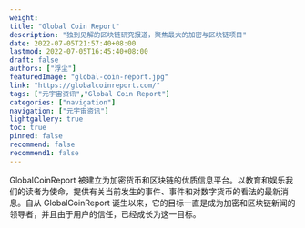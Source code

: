 ```yaml
---
weight: 
title: "Global Coin Report"
description: "独到见解的区块链研究报道，聚焦最大的加密与区块链项目"
date: 2022-07-05T21:57:40+08:00
lastmod: 2022-07-05T16:45:40+08:00
draft: false
authors: ["浮尘"]
featuredImage: "global-coin-report.jpg"
link: "https://globalcoinreport.com/"
tags: ["元宇宙资讯","Global Coin Report"]
categories: ["navigation"]
navigation: ["元宇宙资讯"]
lightgallery: true
toc: true
pinned: false
recommend: false
recommend1: false
---
```

GlobalCoinReport 被建立为加密货币和区块链的优质信息平台。以教育和娱乐我们的读者为使命，提供有关当前发生的事件、事件和对数字货币的看法的最新消息。自从 GlobalCoinReport 诞生以来，它的目标一直是成为加密和区块链新闻的领导者，并且由于用户的信任，已经成长为这一目标。